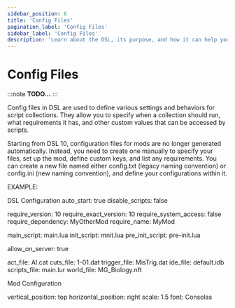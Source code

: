```yaml
---
sidebar_position: 6
title: 'Config Files'
pagination_label: 'Config Files'
sidebar_label: 'Config Files'
description: 'Learn about the DSL, its purpose, and how it can help you in your projects.'
---
```


# Config Files

:::note
**TODO...**
:::

Config files in DSL are used to define various settings and behaviors for script collections. They allow you to specify when a collection should run, what requirements it has, and other custom values that can be accessed by scripts.

Starting from DSL 10, configuration files for mods are no longer generated automatically. Instead, you need to create one manually to specify your files, set up the mod, define custom keys, and list any requirements. You can create a new file named either config.txt (legacy naming convention) or config.ini (new naming convention), and define your configurations within it.

EXAMPLE:

DSL Configuration
auto_start: true
disable_scripts: false

require_version: 10
require_exact_version: 10
require_system_access: false
require_dependency: MyOtherMod
require_name: MyMod

main_script: main.lua
init_script: mnit.lua
pre_init_script: pre-init.lua

allow_on_server: true

act_file: AI.cat
cuts_file: 1-01.dat
trigger_file: MisTrig.dat
ide_file: default.idb
scripts_file: main.lur
world_file: MG_Biology.nft


Mod Configuration

vertical_position: top
horizontal_position: right
scale: 1.5
font: Consolas
